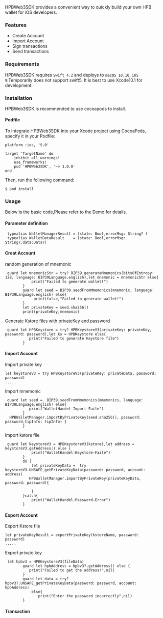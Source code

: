 HPBWeb3SDK provides a convenient way to quickly build your own HPB wallet for iOS developers.

### Features

* Create Account
* Import Account
* Sign transactions
* Send transactions


### Requirements

HPBWeb3SDK requires `Swift 4.2` and deploys to `macOS 10.10`, `iOS 9`.Temporarily does not support swift5. It is best to use Xcode10.1 for development.

### Installation

HPBWeb3SDK is recommended to use cocoapods to install.

#### Podfile
To integrate HPBWeb3SDK into your Xcode project using CocoaPods, specify it in your Podfile:

```
platform :ios, '9.0'

target 'TargetName' do
    inhibit_all_warnings!
    use_frameworks!
    pod 'HPBWeb3SDK', '~> 1.0.0'
end

```

Then, run the following command:

```
$ pod install
```

### Usage

Below is the basic code,Please refer to the Demo for details.

#### Parameter definition

```
 typealias WalletManagerResult = (state: Bool,errorMsg: String? )
 typealias WalletDataResult    = (state: Bool,errorMsg: String?,data:Data?)

```

#### Creat Account

random generation of mnemonic

```
 guard let mnemonicStr = try? BIP39.generateMnemonics(bitsOfEntropy: 128, language: BIP39Language.english),let mnemonic = mnemonicStr else{
            print("Failed to generate wallet!")
        }
        guard let seed = BIP39.seedFromMmemonics(mnemonic, language: BIP39Language.english) else{
             print(false,"Failed to generate wallet!")
        }
        let privateKey = seed.sha256()
        print(privateKey,mnemonic)
```

Generate Kstore files with privateKey and password 

```
 guard let HPBKeystore = try? HPBKeystoreV3(privateKey: privateKey, password: password),let ks = HPBKeystore else{
           print("Failed to generate Keystore file")
        }

```

#### Import Account 

Import private key

```
let keystoreV3 = try HPBKeystoreV3(privateKey: privateData, password: password)
.....

```


Import mnemonic

```
 guard let seed =  BIP39.seedFromMmemonics(mmemonics, language: BIP39Language.english) else{
           print("WalletHandel-Import-Faile")
        }
  HPBWalletManager.importByPrivateKey(seed.sha256(), password: password,tipInfo: tipInfo) {
        }

```

Import kstore file

```
 guard let keystoreV3 = HPBKeystoreV3(kstore),let address = keystoreV3.getAddress() else {
            print("WalletHandel-Keystore-Faile")
        }
        do {
            let privateKeyData =  try keystoreV3.UNSAFE_getPrivateKeyData(password: password, account: address)
           HPBWalletManager.importByPrivateKey(privateKeyData, password: password){
           
            }
        }catch{
            print("WalletHandel-Password-Error")
        }

```

#### Export Account 

Export Kstore file

```
let privateKeyResult = exportPrivateKey(kstoreName, password: password)
.....

```

Export private key

```
 let hpbv3 = HPBKeystoreV3(fileData)
        guard let hpbAddress = hpbv3?.getAddress() else {
           print("Failed to get the address!",nil)
        }
        guard let data = try? hpbv3?.UNSAFE_getPrivateKeyData(password: password, account: hpbAddress)
            else{
               print("Enter the password incorrectly",nil)
        }

```

#### Transaction
